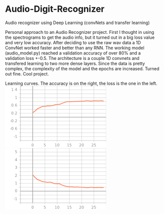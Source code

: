 # Audio-Digit-Recognizer
Audio recognizer using Deep Learning (convNets and transfer learning)

Personal approach to an Audio Recognizer project. First I thought in using the spectrograms to get the audio info, but it turned out in a big loss value and very low accuracy. After deciding to use the raw wav data a 1D ConvNet worked faster and better than any RNN.
The working model (audio_model.py) reached a validation accuracy of over 80% and a validation loss +-0.5.
The architecture is a couple 1D convnets and transfered learning to two more dense layers. Since the data is pretty complex, the complexity of the model and the epochs are increased.
Turned out fine. Cool project.

Learning curves.
The accuracy is on the right, the loss is the one in the left.
![Accuracy of the model](/acc.png)
![Loss of the model](/loss.png)
